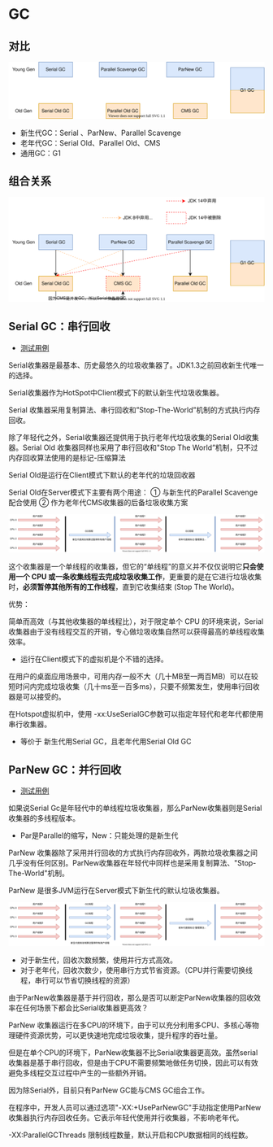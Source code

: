 # GC

## 对比

![GC类型和对比](static/uml/GC_Type.svg)

- 新生代GC：Serial 、ParNew、Parallel Scavenge
- 老年代GC：Serial Old、Parallel Old、CMS
- 通用GC：G1

## 组合关系

![GC组合关系](static/uml/GC_Compose.svg)

## Serial GC：串行回收

- [测试用例](../../../../../src/test/java/cool/intent/jvm/gc/SerialGCTest.java)

Serial收集器是最基本、历史最悠久的垃圾收集器了。JDK1.3之前回收新生代唯一的选择。

Serial收集器作为HotSpot中Client模式下的默认新生代垃圾收集器。

Serial 收集器采用复制算法、串行回收和”Stop-The-World”机制的方式执行内存回收。

除了年轻代之外，Serial收集器还提供用于执行老年代垃圾收集的Serial Old收集器。Serial Old 收集器同样也采用了串行回收和"Stop The World”机制，只不过内存回收算法使用的是标记-压缩算法

Serial Old是运行在Client模式下默认的老年代的垃圾回收器

Serial Old在Server模式下主要有两个用途：
① 与新生代的Parallel Scavenge配合使用 
② 作为老年代CMS收集器的后备垃圾收集方案

![GC_Serial](static/uml/GC_Serial.svg)

这个收集器是一个单线程的收集器，但它的“单线程”的意义并不仅仅说明它**只会使用一个 CPU 或一条收集线程去完成垃圾收集工作**，更重要的是在它进行垃圾收集时，**必须暂停其他所有的工作线程**，直到它收集结束 (Stop The World)。

优势：

简单而高效（与其他收集器的单线程比），对于限定单个 CPU 的环境来说，Serial收集器由于没有线程交互的开销，专心做垃圾收集自然可以获得最高的单线程收集效率。

- 运行在Client模式下的虚拟机是个不错的选择。

在用户的桌面应用场景中，可用内存一般不大（几十MB至一两百MB）可以在较短时问内完成垃圾收集（几十ms至一百多ms），只要不频繁发生，使用串行回收器是可以接受的。

在Hotspot虚拟机中，使用 -xx:UseSerialGC参数可以指定年轻代和老年代都使用串行收集器。

- 等价于 新生代用Serial GC，且老年代用Serial Old GC

## ParNew GC：并行回收

- [测试用例](../../../../../src/test/java/cool/intent/jvm/gc/ParNewGCTest.java)

如果说Serial Gc是年轻代中的单线程垃圾收集器，那么ParNew收集器则是Serial收集器的多线程版本。

- Par是Parallel的缩写，New：只能处理的是新生代

ParNew 收集器除了采用并行回收的方式执行内存回收外，两款垃圾收集器之间几乎没有任何区别。ParNew收集器在年轻代中同样也是采用复制算法、"Stop-The-World"机制。

ParNew 是很多JVM运行在Server模式下新生代的默认垃圾收集器。

![GC_Serial](static/uml/GC_Parallel.svg)

- 对于新生代，回收次数频繁，使用并行方式高效。
- 对于老年代，回收次数少，使用串行方式节省资源。（CPU并行需要切换线程，串行可以节省切换线程的资源）

由于ParNew收集器是基于并行回收，那么是否可以断定ParNew收集器的回收效率在任何场景下都会比Serial收集器更高效？

ParNew 收集器运行在多CPU的环境下，由于可以充分利用多CPU、多核心等物理硬件资源优势，可以更快速地完成垃圾收集，提升程序的吞吐量。

但是在单个CPU的环境下，ParNew收集器不比Serial收集器更高效。虽然serial收集器是基于串行回收，但是由于CPU不需要频繁地做任务切换，因此可以有效避免多线程交互过程中产生的一些额外开销。

因为除Serial外，目前只有ParNew GC能与CMS GC组合工作。

在程序中，开发人员可以通过选项"-XX:+UseParNewGC"手动指定使用ParNew收集器执行内存回收任务。它表示年轻代使用并行收集器，不影响老年代。

-XX:ParallelGCThreads 限制线程数量，默认开启和CPU数据相同的线程数。